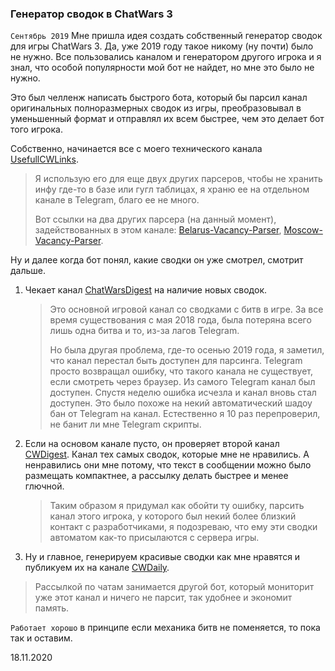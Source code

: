 ### Генератор сводок в ChatWars 3

`Сентябрь 2019` Мне пришла идея создать собственный генератор сводок для игры ChatWars 3. Да, уже 2019 году такое никому
(ну почти) было не нужно. Все пользовались каналом и генератором другого игрока и я знал, что особой популярности мой бот не
найдет, но мне это было не нужно.

Это был челленж написать быстрого бота, который бы парсил канал оригинальных полноразмерных сводок из игры, преобразовывал
в уменьшенный формат и отправлял их всем быстрее, чем это делает бот того игрока.

Собственно, начинается все с моего технического канала [UsefullCWLinks](https://t.me/UsefullCWLinks/4).
> Я использую его для еще двух других парсеров, чтобы не хранить инфу где-то в базе или гугл таблицах, я храню ее на
> отдельном канале в Telegram, благо ее не много.
>
> Вот ссылки на два других парсера (на данный момент), задействованных в этом канале: 
> [Belarus-Vacancy-Parser](https://github.com/evolvestin/Belarus-Vacancy-Parser),
> [Moscow-Vacancy-Parser](https://github.com/evolvestin/Moscow-Vacancy-Parser).

Ну и далее когда  бот понял, какие сводки он уже смотрел, смотрит дальше.

1. Чекает канал [ChatWarsDigest](https://t.me/ChatWarsDigest) на наличие новых сводок.
    > Это основной игровой канал со сводками с битв в игре. За все время существования с мая 2018 года, была потеряна всего
    > лишь одна битва и то, из-за лагов Telegram.
    >
    > Но была другая проблема, где-то осенью 2019 года, я заметил, что канал перестал быть доступен для парсинга.
    > Telegram просто возвращал ошибку, что такого канала не существует, если смотреть через браузер. Из самого Telegram 
    > канал был доступен. Спустя неделю ошибка исчезла и канал вновь стал доступен. Это было похоже на некий автоматический
    > шадоу бан от Telegram на канал. Естественно я 10 раз перепроверил, не банит ли мне Telegram скрипты.

2. Если на основом канале пусто, он проверяет второй канал [CWDigest](https://t.me/CWDigest). 
Канал тех самых сводок, которые мне не нравились. А ненравились они мне потому, что текст в сообщении можно было размещать
компактнее, а рассылку делать быстрее и менее глючной.
    > Таким образом я придумал как обойти ту ошибку, парсить канал этого игрока, у которого был некий более близкий контакт 
    > с разработчиками, я подозреваю, что ему эти сводки автоматом как-то присылаются с сервера игры.

3. Ну и главное, генерируем красивые сводки как мне нравятся и публикуем их на канале [CWDaily](https://t.me/CWDaily).
> Рассылкой по чатам занимается другой бот, который мониторит уже этот канал и ничего не парсит, так удобнее и экономит
> память.

`Работает хорошо` в принципе если механика битв не поменяется, то пока так и оставим.

18.11.2020